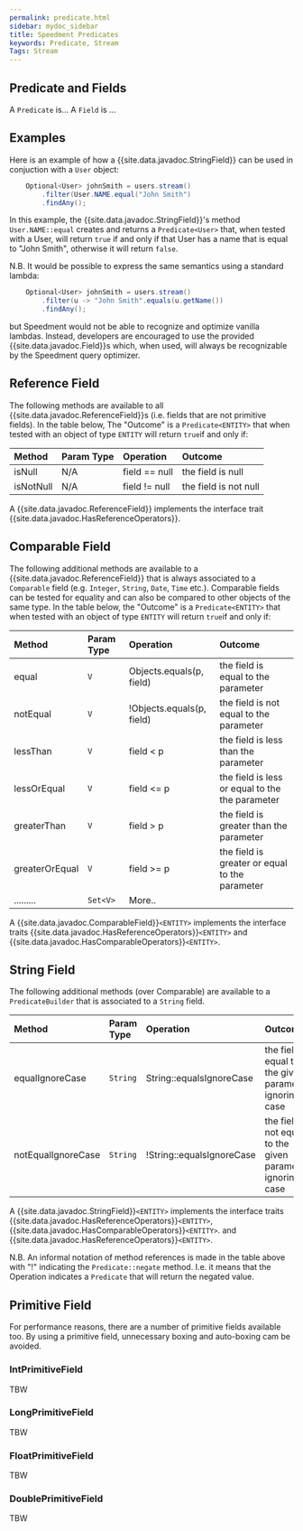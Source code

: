```yaml
---
permalink: predicate.html
sidebar: mydoc_sidebar
title: Speedment Predicates
keywords: Predicate, Stream
Tags: Stream
---
```


## Predicate and Fields

A `Predicate` is... A `Field` is ...

## Examples

Here is an example of how a {{site.data.javadoc.StringField}} can be used in conjuction with a `User` object:

``` java
    Optional<User> johnSmith = users.stream()
        .filter(User.NAME.equal("John Smith")
        .findAny();
```
In this example, the {{site.data.javadoc.StringField}}'s 
method `User.NAME::equal` creates and returns a `Predicate<User>` that, when 
tested with a User, will return `true` if and only if that User has a name that 
is equal to "John Smith", otherwise it will return `false`.

N.B. It would be possible to express the same semantics using a standard lambda:
``` java
    Optional<User> johnSmith = users.stream()
        .filter(u -> "John Smith".equals(u.getName())
        .findAny();
```
but Speedment would not be able to recognize and optimize vanilla lambdas. Instead,
developers are encouraged to use the provided {{site.data.javadoc.Field}}s which, 
when used, will always be recognizable by the Speedment query optimizer.


## Reference Field

The following methods are available to all {{site.data.javadoc.ReferenceField}}s
 (i.e. fields that are not primitive fields). In the table below, The "Outcome" is 
a `Predicate<ENTITY>` that when tested with an object of type `ENTITY` will 
return `true`if and only if:

| Method         | Param Type | Operation          | Outcome                                                |
| :------------- | :--------- | :----------------- | :----------------------------------------------------- |
| isNull         | N/A        | field == null      | the field is null                                      |
| isNotNull      | N/A        | field != null      | the field is not null                                  |

A {{site.data.javadoc.ReferenceField}} implements the interface trait 
{{site.data.javadoc.HasReferenceOperators}}.

## Comparable Field
The following additional methods are available to a {{site.data.javadoc.ReferenceField}}
that is always associated to a `Comparable` field (e.g. `Integer`, `String`, `Date`, `Time` etc.).
Comparable fields can be tested for equality and can also be compared to other 
objects of the same type.
In the table below, the "Outcome" is a `Predicate<ENTITY>` that when tested with an 
object of type `ENTITY` will return `true`if and only if:

| Method         | Param Type | Operation                  | Outcome                                                |
| :------------- | :--------- | :------------------------- | :----------------------------------------------------- |
| equal          | `V`          | Objects.equals(p, field)   | the field is equal to the parameter                    |
| notEqual       | `V`          | !Objects.equals(p, field)  | the field is not equal to the parameter                |
| lessThan       | `V`          | field < p                  | the field is less than the parameter                   |
| lessOrEqual    | `V`          | field <= p                 | the field is less or equal to the the parameter        |
| greaterThan    | `V`          | field > p                  | the field is greater than the parameter                |
| greaterOrEqual | `V`          | field >= p                 | the field is greater or equal to the parameter         |
| .........      | `Set<V>`     | More..         |


A {{site.data.javadoc.ComparableField}}`<ENTITY>` implements the interface traits 
{{site.data.javadoc.HasReferenceOperators}}`<ENTITY>` and {{site.data.javadoc.HasComparableOperators}}`<ENTITY>`.

## String Field
The following additional methods (over Comparable) are available to a `PredicateBuilder` that is associated
to a `String` field.

| Method             | Param Type | Operation                  | Outcome                                                     |
| :----------------- | :--------- | :------------------------- | :---------------------------------------------------------- |
| equalIgnoreCase    | `String`     | String::equalsIgnoreCase   | the field is equal to the given parameter ignoring case     |
| notEqualIgnoreCase | `String`     | !String::equalsIgnoreCase  | the field is not equal to the given parameter ignoring case |

A {{site.data.javadoc.StringField}}`<ENTITY>` implements the interface traits 
{{site.data.javadoc.HasReferenceOperators}}`<ENTITY>`, {{site.data.javadoc.HasComparableOperators}}`<ENTITY>`.
 and {{site.data.javadoc.HasReferenceOperators}}`<ENTITY>`.

N.B. An informal notation of method references is made in the table above with "!" 
indicating the `Predicate::negate` method. I.e. it means that the Operation indicates a 
`Predicate` that will return the negated value.

## Primitive Field
For performance reasons, there are a number of primitive fields available too.
By using a primitive field, unnecessary boxing and auto-boxing cam be avoided.

### IntPrimitiveField
TBW

### LongPrimitiveField
TBW

### FloatPrimitiveField
TBW

### DoublePrimitiveField
TBW

